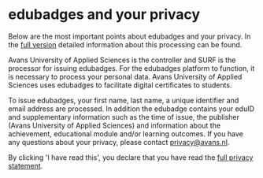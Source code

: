 # edubadges and your privacy

Below are the most important points about edubadges and your privacy. In the [full version](https://raw.githubusercontent.com/edubadges/privacy/master/avans/edubadges-nonformal-text-en.md) detailed information about this processing can be found.

Avans University of Applied Sciences is the controller and SURF is the processor for issuing edubadges. For the edubadges platform to function, it is necessary to process your personal data. Avans University of Applied Sciences uses edubadges to facilitate digital certificates to students.

To issue edubadges, your first name, last name, a unique identifier and email address are processed. In addition the edubadge contains your eduID and supplementary information such as the time of issue, the publisher (Avans University of Applied Sciences) and information about the achievement, educational module and/or learning outcomes. If you have any questions about your privacy, please contact [privacy@avans.nl](mailto:privacy@avans.nl).

By clicking 'I have read this', you declare that you have read the [full privacy statement](https://raw.githubusercontent.com/edubadges/privacy/master/avans/edubadges-nonformal-text-en.md).